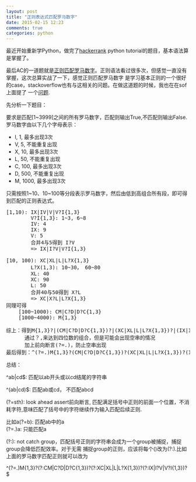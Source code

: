 ```yaml
---
layout: post
title: "正则表达式匹配罗马数字"
date: 2015-02-15 12:23
comments: true
categories: python
---
```


最近开始重新学Python，做完了[hackerrank](https://www.hackerrank.com/) python tutorial的题目，基本语法算是掌握了。

最后AC的一道题就是[正则匹配罗马数字](https://www.hackerrank.com/challenges/regex-2-validate-a-roman-number)。正则语法看过很多次，但感觉一直没有掌握，这次总算实战了一下，感觉正则匹配罗马数字
是学习基本正则的一个很好的case，stackoverflow也有与这相关的问题。在做这道题的时候，我也在在sof上面提了
一个[问题](http://stackoverflow.com/questions/28381287/whats-the-difference-between-regular-pattern-abcd-and-abcd).

先分析一下题目：

要求是匹配[1~3999]之间的所有罗马数字，匹配则输出True,不匹配则输出False.罗马数字由以下几个字母表示：

* I, 1, 最多出现3次
* V, 5, 不能重复出现
* X, 10, 最多出现3次
* L, 50, 不能重复出现
* C, 100, 最多出现3次
* D, 500, 不能重复出现
* M, 1000, 最多出现3次
 
只需按照1~10、10~100等分段表示罗马数字，然后由低到高组合所有段，即可得到匹配的正则表达式。
<pre>
[1,10): IX|IV|V|V?I{1,3}
		V?I{1,3}: 1~3, 6~8 
	 	IV: 4 
 	    IX: 9
 	    V: 5
 	    合并4与5得到 I?V 
 	    => IX|I?V|V?I{1,3}

[10, 100): XC|XL|L|L?X{1,3}
		L?X(1,3): 10~30， 60~80
		XL: 40
		XC: 90
		L: 50
		合并40与50得到 X?L
		=> XC|X?L|L?X{1,3}
同理可得
	[100~1000): CM|C?D|D?C{1,3}
	[1000~4000): M{1,3}

综上：得到M{1,3}?|(CM|C?D|D?C{1,3})?|(XC|XL|L|L?X{1,3})?|(IX|I?V|V?I{1,3})?
      通过？,来达到四位数的组合，但是可能会出现空串的情况
      加上前向断言(?=.)，防止空串出现
最后得到：^(?=.)M{1,3}?(CM|C?D|D?C{1,3})?(XC|XL|L|L?X{1,3})?(IX|I?V|V?I{1,3})?$
</pre>

总结：

   ^ab\|cd$: 匹配以ab开头或以cd结尾的字符串

   ^(ab\|cd)$: 匹配ab或cd， 不匹配abcd

   (?=sth): look ahead assert前向断言, 匹配满足括号中正则的前面一个位置，不消耗字符,意味匹配了括号中的字符继续作为输入匹配后续正则.

   比如a(?=b): 匹配ab中的a   
       (?=.)a: 只能匹配a

   (?:): not catch group，匹配括号正则的字符串会成为一个group被捕捉，捕捉group会降低匹配效率。对于无需
   捕捉group的正则，应该将每个()改为(?:).比如上面的罗马数字匹配正则就可以改为

   ^(?=.)M{1,3}?(?:CM|C?D|D?C{1,3})?(?:XC|XL|L|L?X{1,3})?(?:IX|I?V|V?I{1,3})?$













